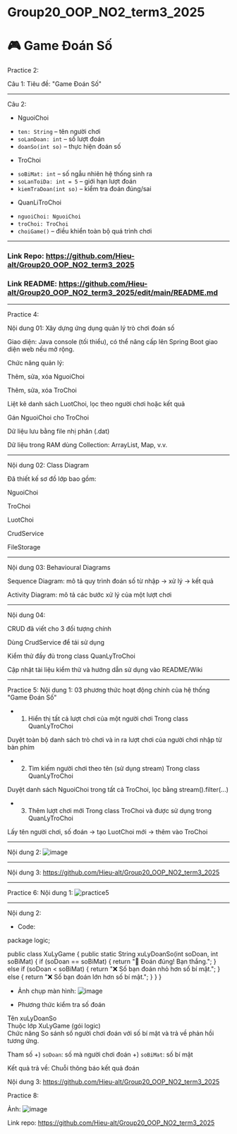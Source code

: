 # Group20_OOP_NO2_term3_2025
# 🎮 Game Đoán Số
Practice 2:

Câu 1: Tiêu đề: "Game Đoán Số"

---

Câu 2:

* NguoiChoi
- `ten: String` – tên người chơi
- `soLanDoan: int` – số lượt đoán
- `doanSo(int so)` – thực hiện đoán số

* TroChoi
- `soBiMat: int` – số ngẫu nhiên hệ thống sinh ra
- `soLanToiDa: int = 5` – giới hạn lượt đoán
- `kiemTraDoan(int so)` – kiểm tra đoán đúng/sai

* QuanLiTroChoi
- `nguoiChoi: NguoiChoi`
- `troChoi: TroChoi`
- `choiGame()` – điều khiển toàn bộ quá trình chơi

---

### Link Repo: https://github.com/Hieu-alt/Group20_OOP_NO2_term3_2025
### Link README: https://github.com/Hieu-alt/Group20_OOP_NO2_term3_2025/edit/main/README.md

---

Practice 4:

Nội dung 01: Xây dựng ứng dụng quản lý trò chơi đoán số

Giao diện: Java console (tối thiểu), có thể nâng cấp lên Spring Boot giao diện web nếu mở rộng.

Chức năng quản lý:

Thêm, sửa, xóa NguoiChoi

Thêm, sửa, xóa TroChoi

Liệt kê danh sách LuotChoi, lọc theo người chơi hoặc kết quả

Gán NguoiChoi cho TroChoi

Dữ liệu lưu bằng file nhị phân (.dat)

Dữ liệu trong RAM dùng Collection: ArrayList, Map, v.v.

---

Nội dung 02: Class Diagram

Đã thiết kế sơ đồ lớp bao gồm:

NguoiChoi

TroChoi

LuotChoi

CrudService<T>

FileStorage

---

Nội dung 03: Behavioural Diagrams

Sequence Diagram: mô tả quy trình đoán số từ nhập -> xử lý -> kết quả

Activity Diagram: mô tả các bước xử lý của một lượt chơi

---

Nội dung 04:

CRUD đã viết cho 3 đối tượng chính

Dùng CrudService<T> để tái sử dụng

Kiểm thử đầy đủ trong class QuanLyTroChoi

Cập nhật tài liệu kiểm thử và hướng dẫn sử dụng vào README/Wiki

---

Practice 5: 
Nội dung 1: 03 phương thức hoạt động chính của hệ thống "Game Đoán Số"
- 1. Hiển thị tất cả lượt chơi của một người chơi
Trong class QuanLyTroChoi

Duyệt toàn bộ danh sách trò chơi và in ra lượt chơi của người chơi nhập từ bàn phím

- 2. Tìm kiếm người chơi theo tên (sử dụng stream)
Trong class QuanLyTroChoi

Duyệt danh sách NguoiChoi trong tất cả TroChoi, lọc bằng stream().filter(...)

- 3. Thêm lượt chơi mới
Trong class TroChoi và được sử dụng trong QuanLyTroChoi

Lấy tên người chơi, số đoán → tạo LuotChoi mới → thêm vào TroChoi

---
Nội dung 2:
![image](https://github.com/user-attachments/assets/86975c3f-7a10-44de-898a-6f0e70b67bdd)

---

Nội dung 3:
https://github.com/Hieu-alt/Group20_OOP_NO2_term3_2025

---

Practice 6: 
Nội dung 1: 
![practice5](https://github.com/user-attachments/assets/6e5d3269-7d89-47c4-bb8d-89eef9beacf1)

---

Nội dung 2:
- Code:

package logic;

public class XuLyGame {
    public static String xuLyDoanSo(int soDoan, int soBiMat) {
        if (soDoan == soBiMat) {
            return "🎉 Đoán đúng! Bạn thắng.";
        } else if (soDoan < soBiMat) {
            return "❌ Số bạn đoán nhỏ hơn số bí mật.";
        } else {
            return "❌ Số bạn đoán lớn hơn số bí mật.";
        }
    }
}


- Ảnh chụp màn hình: ![image](https://github.com/user-attachments/assets/9e3d1af9-0c5b-4822-9131-cd617e569521)


- Phương thức kiểm tra số đoán

Tên xuLyDoanSo  
Thuộc lớp XuLyGame (gói logic)  
Chức năng So sánh số người chơi đoán với số bí mật và trả về phản hồi tương ứng.

Tham số
+) `soDoan`: số mà người chơi đoán
+) `soBiMat`: số bí mật

Kết quả trả về: Chuỗi thông báo kết quả đoán

Nội dung 3: 
https://github.com/Hieu-alt/Group20_OOP_NO2_term3_2025

Practice 8:

Ảnh: ![image](https://github.com/user-attachments/assets/4ca65a06-dbe5-456c-a57e-6fca7a737352)

Link repo: https://github.com/Hieu-alt/Group20_OOP_NO2_term3_2025

